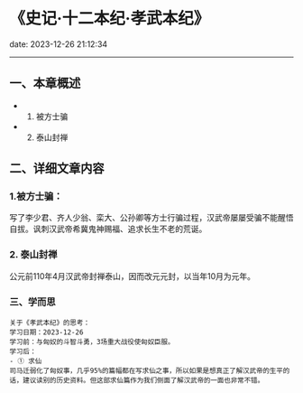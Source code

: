 # 《史记·十二本纪·孝武本纪》
date: 2023-12-26 21:12:34

---

## 一、本章概述

- 1. 被方士骗
- 2. 泰山封禅

## 二、详细文章内容

### 1.被方士骗：
写了李少君、齐人少翁、栾大、公孙卿等方士行骗过程，汉武帝屡屡受骗不能醒悟自拔。讽刺汉武帝希冀鬼神赐福、追求长生不老的荒诞。

### 2. 泰山封禅
公元前110年4月汉武帝封禅泰山，因而改元元封，以当年10月为元年。

### 三、学而思

```
关于《孝武本纪》的思考：
学习日期：2023-12-26
学习前：与匈奴的斗智斗勇，3场重大战役使匈奴臣服。
学习后：
- ① 求仙
司马迁弱化了匈奴事，几乎95%的篇幅都在写求仙之事，所以如果是想真正了解汉武帝的生平的话，建议读别的历史资料。但这部求仙篇作为我们侧面了解汉武帝的一面也非常不错。
```